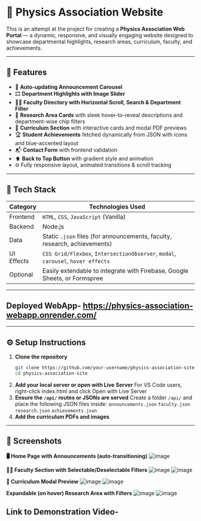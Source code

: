 # 🌌 Physics Association Website

This is an attempt at the project for creating a **Physics Association Web Portal** — a dynamic, responsive, and visually engaging website designed to showcase departmental highlights, research areas, curriculum, faculty, and achievements.

---

## 🚀 Features

- 📢 **Auto-updating Announcement Carousel**
- 🎞️ **Department Highlights with Image Slider**
- 🧑‍🏫 **Faculty Directory with Horizontal Scroll, Search & Department Filter**
- 🧪 **Research Area Cards** with sleek hover-to-reveal descriptions and department-wise chip filters
- 📂 **Curriculum Section** with interactive cards and modal PDF previews
- 🏆 **Student Achievements** fetched dynamically from JSON with icons and blue-accented layout
- 📬 **Contact Form** with frontend validation
- ⬆️ **Back to Top Button** with gradient style and animation
- 🌐 Fully responsive layout, animated transitions & scroll tracking

---

## 🧰 Tech Stack

| Category     | Technologies Used                     |
|--------------|----------------------------------------|
| Frontend     | `HTML`, `CSS`, `JavaScript` (Vanilla) |
| Backend      | Node.js |
| Data         | Static `.json` files (for announcements, faculty, research, achievements) |
| UI Effects   | `CSS Grid/Flexbox`, `IntersectionObserver`, `modal`, `carousel`, `hover effects` |
| Optional     | Easily extendable to integrate with Firebase, Google Sheets, or Formspree |

---

## Deployed WebApp- https://physics-association-webapp.onrender.com/

---

## ⚙️ Setup Instructions

1. **Clone the repository**
   ```bash
   git clone https://github.com/your-username/physics-association-site.git
   cd physics-association-site
2. **Add your local server or open with Live Server**
   For VS Code users, right-click index.html and click Open with Live Server
3. **Ensure the `/api/` routes or JSONs are served**
   Create a folder `/api/` and place the following JSON files inside:
   `announcements.json`
   `faculty.json`
   `research.json`
   `achievements.json`
4. **Add the curriculum PDFs and images**

---

## 📸 Screenshots

**🖥️ Home Page with Announcements (auto-transitioning)**
![image](https://github.com/user-attachments/assets/8354c26e-dbb9-4f8f-832e-b9a3b7719b89)

**🧑‍🏫 Faculty Section with Selectable/Deselectable Filters**
![image](https://github.com/user-attachments/assets/90eea4e2-a78c-4d9f-9293-f958f4cadedb) ![image](https://github.com/user-attachments/assets/74af0f10-edeb-4266-a036-858fbc51784c)


**📂 Curriculum Modal Preview**
![image](https://github.com/user-attachments/assets/b4279c01-16cc-49b6-8693-29ae05ebbcc4) ![image](https://github.com/user-attachments/assets/deb6cba5-562c-43f7-9bed-b6865f727dd6)

**Expandable (on hover) Research Area with Filters**
![image](https://github.com/user-attachments/assets/ab44a35f-4de6-4fe2-8b38-db8ee77c4036) ![image](https://github.com/user-attachments/assets/d0f4e19d-340b-4ae4-8d18-d2a4426f5e36)


## Link to Demonstration Video- 

